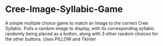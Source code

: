 # Cree-Image-Syllabic-Game
A simple multiple choice game to match an Image to the correct Cree Syllabic.
Pulls a random image to display, with its corresponding syllabic randomly being placed as a button, along with 3 other random choices for the other  buttons.
Uses PILLOW and Tkinter
